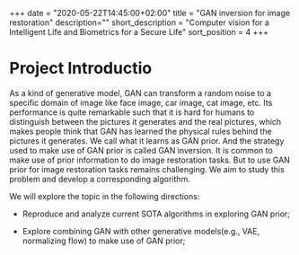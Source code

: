 +++
date = "2020-05-22T14:45:00+02:00"
title = "GAN inversion for image restoration"
description=""
short_description = "Computer vision for a Intelligent Life and Biometrics for a Secure Life"
sort_position = 4
+++

# Project Introductio

As a kind of generative model, GAN can transform a random noise to a specific domain of image like face image, car image, cat image, etc. 
Its performance is quite remarkable such that it is hard for humans to distinguish between the pictures it generates and the real pictures, which makes people think that GAN has learned the physical rules behind the pictures it generates. We call what it learns as GAN prior. And the strategy used to make use of GAN prior is called GAN inversion. It is common to make use of prior information to do image restoration tasks.  But to use GAN prior for image restoration tasks remains challenging. We aim to study this problem and develop a corresponding algorithm.

We will explore the topic in the following directions:

- Reproduce and analyze current SOTA algorithms in exploring GAN prior;

- Explore combining GAN with other generative models(e.g., VAE, normalizing flow) to make use of GAN prior;

